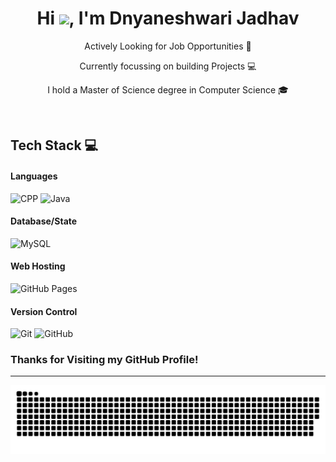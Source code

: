 
<h1 align="center"> Hi <img src="https://raw.githubusercontent.com/MartinHeinz/MartinHeinz/master/wave.gif" width="30">, I'm Dnyaneshwari Jadhav</br> 
</h1>
<p align="center">Actively Looking for Job Opportunities 🚀</p>
<p align="center">Currently focussing on building Projects 💻</p>
<p align="center">I hold a Master of Science degree in Computer Science 🎓</p>
<p align="center">
 <a href="https://dnyaneshwari1999.github.io/portfolio/" target="_blank"><img alt="" src="https://img.shields.io/badge/Portfolio-000?logo=vercel&logoColor=yellow&style=for-the-badge" style="vertical-align:center" /></a>
 <a href="https://dnyaneshwari1999.github.io/MyResume/" target="_blank"><img alt="" src="https://img.shields.io/badge/Resume-000?logo=vercel&logoColor=green&style=for-the-badge" style="vertical-align:center" /></a>
<a href="https://www.linkedin.com/in/dnyaneshwari1999/" target="_blank"><img alt="" src="https://img.shields.io/badge/LinkedIn-000?logo=linkedin&logoColor=0A66C2&style=for-the-badge" style="vertical-align:center" /></a></p>

## Tech Stack 💻
#### Languages
![CPP](https://img.shields.io/badge/cpp-000?style=for-the-badge&logo=cplusplus&logoColor=white)
![Java](https://img.shields.io/badge/-Java-000?style=for-the-badge&logo=java)

#### Database/State
![MySQL](https://img.shields.io/badge/-MySQL-000?style=for-the-badge&logo=mysql)

#### Web Hosting
![GitHub Pages](https://img.shields.io/badge/-GitHub%20Pages-000?style=for-the-badge&logo=github)

#### Version Control
![Git](https://img.shields.io/badge/-Git-000?style=for-the-badge&logo=git)
![GitHub](https://img.shields.io/badge/-GitHub-000?style=for-the-badge&logo=github)


### Thanks for Visiting my GitHub Profile!

---
<p align="center">
<img src="https://raw.githubusercontent.com/dnyaneshwari1999/Dnyaneshwari1999/main/github-user-contribution.svg">
</p>
